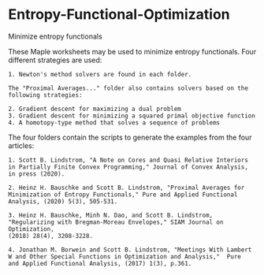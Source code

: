 


# Entropy-Functional-Optimization
Minimize entropy functionals


These Maple worksheets may be used to minimize entropy functionals. Four different strategies are used:

    1. Newton's method solvers are found in each folder.

    The "Proximal Averages..." folder also contains solvers based on the following strategies:

    2. Gradient descent for maximizing a dual problem
    3. Gradient descent for minimizing a squared primal objective function
    4. A homotopy-type method that solves a sequence of problems


The four folders contain the scripts to generate the examples from the four articles:

    1. Scott B. Lindstrom, "A Note on Cores and Quasi Relative Interiors in Partially Finite Convex Programming," Journal of Convex Analysis, 
    in press (2020).

    2. Heinz H. Bauschke and Scott B. Lindstrom, "Proximal Averages for Minimization of Entropy Functionals," Pure and Applied Functional 
    Analysis, (2020) 5(3), 505-531.

    3. Heinz H. Bauschke, Minh N. Dao, and Scott B. Lindstrom, "Regularizing with Bregman-Moreau Envelopes," SIAM Journal on Optimization,  
    (2018) 28(4), 3208-3228.

    4. Jonathan M. Borwein and Scott B. Lindstrom, "Meetings With Lambert W and Other Special Functions in Optimization and Analysis,"  Pure 
    and Applied Functional Analysis, (2017) 1(3), p.361.
